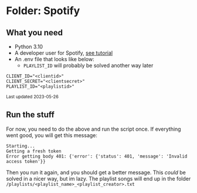 # Folder: Spotify

## What you need

* Python 3.10
* A developer user for
  Spotify, [see tutorial](https://developer.spotify.com/documentation/web-api/tutorials/getting-started)
* An .env file that looks like below:
    * `PLAYLIST_ID` will probably be solved another way later

```.env
CLIENT_ID="<clientid>"
CLIENT_SECRET="<clientsecret>"
PLAYLIST_ID="<playlistid>"
```

<small>Last updated 2023-05-26</small>

## Run the stuff

For now, you need to do the above and run the script once. If everything went good, you will get this message:

```
Starting...
Getting a fresh token
Error getting body 401: {'error': {'status': 401, 'message': 'Invalid access token'}}
```

Then you run it again, and you should get a better message. This *could* be solved in a nicer way, but im lazy.
The playlist songs will end up in the folder `/playlists/<playlist_name>_<playlist_creator>.txt`